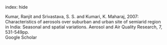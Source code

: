 index: hide

<div class="Citation">

  <div class="Citation-body">
    <div class="Citation-text">Kumar, Ranjit and Srivastava, S. S. and Kumari, K. Maharaj, 2007: Characteristics of aerosols over suburban and urban site of semiarid region in India: Seasonal and spatial variations. <span class="Article-journal">Aerosol and Air Quality Research, </span><span class="Article-volume">7, </span>531-549pp.</div>
    <div class="Citation-links">
      <div class="CitationLink" data-href="https://scholar.google.com/scholar?q=Characteristics+of+aerosols+over+suburban+and+urban+site+of+semiarid+region+in+India%3A+Seasonal+and+spatial+variations">
        <div class="CitationLink-icon CitationLink-Scholar"></div>
        <div class="CitationLink-text">Google Scholar</div>
      </div>
    </div>
  </div>
</div>


<div class="Citation-copy">

</div>